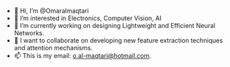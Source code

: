 - 👋 Hi, I’m @Omaralmaqtari
- 👀 I’m interested in Electronics, Computer Vision, AI
- 🌱 I’m currently working on designing Lightweight and Efficient Neural Networks.
- 💞️ I want to collaborate on developing new feature extraction techniques and attention mechanisms.
- 📫 This is my email: o.al-maqtari@hotmail.com.
